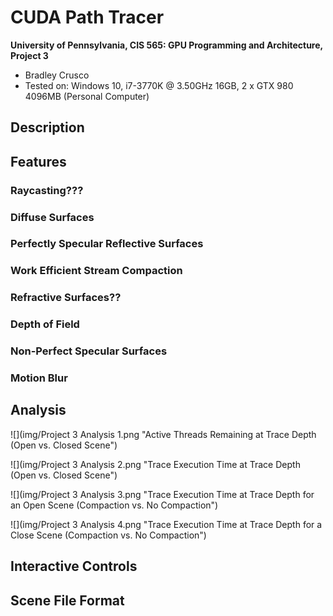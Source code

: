CUDA Path Tracer
================

**University of Pennsylvania, CIS 565: GPU Programming and Architecture, Project 3**

* Bradley Crusco
* Tested on: Windows 10, i7-3770K @ 3.50GHz 16GB, 2 x GTX 980 4096MB (Personal Computer)

## Description

## Features

### Raycasting???

### Diffuse Surfaces

### Perfectly Specular Reflective Surfaces

### Work Efficient Stream Compaction

### Refractive Surfaces??

### Depth of Field

### Non-Perfect Specular Surfaces

### Motion Blur


## Analysis
![](img/Project 3 Analysis 1.png "Active Threads Remaining at Trace Depth (Open vs. Closed Scene")

![](img/Project 3 Analysis 2.png "Trace Execution Time at Trace Depth (Open vs. Closed Scene")

![](img/Project 3 Analysis 3.png "Trace Execution Time at Trace Depth for an Open Scene (Compaction vs. No Compaction")

![](img/Project 3 Analysis 4.png "Trace Execution Time at Trace Depth for a Close Scene (Compaction vs. No Compaction")

## Interactive Controls

## Scene File Format 
